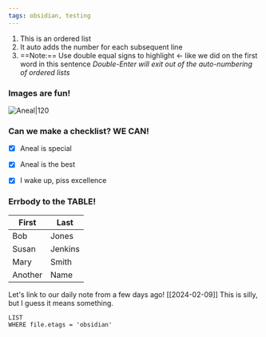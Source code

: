 ```yaml
---
tags: obsidian, testing
---
```



1. This is an ordered list
2. It auto adds the number for each subsequent line
3. ==Note:== Use double equal signs to highlight <- like we did on the first word in this sentence
*Double-Enter will exit out of the auto-numbering of ordered lists*

### Images are fun!
![Aneal|120](https://anealkhimani.com/assets/img/avatar2.jpg)

### Can we make a checklist?  WE CAN!
- [x] Aneal is special
- [x] Aneal is the best
- [x] I wake up, piss excellence


### Errbody to the TABLE!
| **First** | **Last** |
| ---- | ---- |
| Bob | Jones |
| Susan | Jenkins |
| Mary | Smith |
| Another | Name |




Let's link to our daily note from a few days ago! [[2024-02-09]]
This is silly, but I guess it means something.

```dataview
LIST
WHERE file.etags = 'obsidian'
```